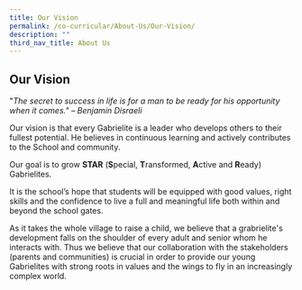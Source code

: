 ```yaml
---
title: Our Vision
permalink: /co-curricular/About-Us/Our-Vision/
description: ""
third_nav_title: About Us
---
```

## Our Vision 

"_The secret to success in life is for a man to be ready for his opportunity when it comes." – Benjamin Disraeli_


Our vision is that every Gabrielite is a leader who develops others to their fullest potential. He believes in continuous learning and actively contributes to the School and community.

Our goal is to grow **STAR** (**S**pecial, **T**ransformed, **A**ctive and **R**eady) Gabrielites.

It is the school’s hope that students will be equipped with good values, right skills and the confidence to live a full and meaningful life both within and beyond the school gates.

As it takes the whole village to raise a child, we believe that a grabrielite's development falls on the shoulder of every adult and senior whom he interacts with. Thus we believe that our collaboration with the stakeholders (parents and communities) is crucial in order to provide our young Gabrielites with strong roots in values and the wings to fly in an increasingly complex world.